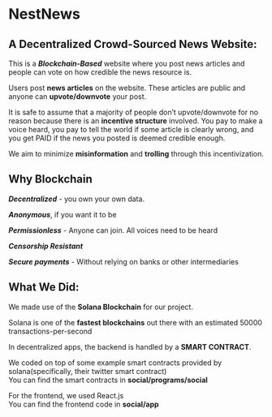 

# NestNews

## A Decentralized Crowd-Sourced News Website:
This is a ***Blockchain-Based*** website where you post news articles and people can vote on how credible the news resource is.

Users post **news articles** on the website. These articles are public and anyone can **upvote/downvote** your post.

It is safe to assume that a majority of people don’t upvote/downvote for no reason because there is an **incentive structure** involved. You pay to make a
voice heard, you pay to tell the world if some article is clearly wrong, and you get PAID if the news you posted is deemed credible enough.

We aim to minimize **misinformation** and **trolling** through this incentivization. 



## Why Blockchain
***Decentralized*** - you own your own data.  

***Anonymous***, if you want it to be  

***Permissionless*** - Anyone can join. All voices need to be heard  

***Censorship Resistant***  

***Secure payments*** - Without relying on banks or other intermediaries 



## What We Did: 
We made use of the **Solana Blockchain** for our project. 

Solana is one of the **fastest blockchains** out there with an estimated 50000 transactions-per-second  

In decentralized apps, the backend is handled by a **SMART CONTRACT**. 

We coded on top of some example smart contracts provided by solana(specifically, their twitter smart contract)  
You can find the smart contracts in **social/programs/social** 

For the frontend, we used React.js  
You can find the frontend code in **social/app**

